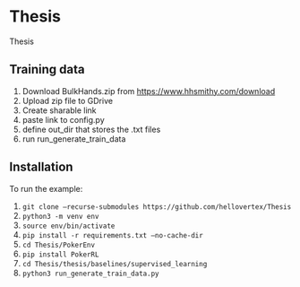 # Thesis
Thesis

## Training data
1. Download BulkHands<uuid>.zip from https://www.hhsmithy.com/download
2. Upload zip file to GDrive
3. Create sharable link
4. paste link to config.py 
5. define out_dir that stores the .txt files
6. run run_generate_train_data

## Installation
To run the example:
1. ```git clone —recurse-submodules https://github.com/hellovertex/Thesis```
2. ```python3 -m venv env```
3. ```source env/bin/activate```
4. ```pip install -r requirements.txt —no-cache-dir```
5. ```cd Thesis/PokerEnv```
6. ```pip install PokerRL```
7. ```cd Thesis/thesis/baselines/supervised_learning```
8. ```python3 run_generate_train_data.py``` 
